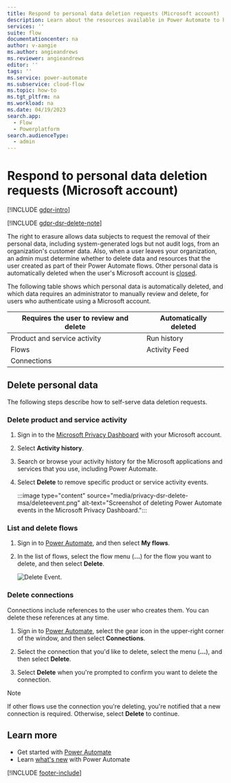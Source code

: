 ```yaml
---
title: Respond to personal data deletion requests (Microsoft account)
description: Learn about the resources available in Power Automate to help you meet your obligations to delete customers' personal data under various privacy laws and regulations for users who authenticate using a Microsoft account.
services: ''
suite: flow
documentationcenter: na
author: v-aangie
ms.author: angieandrews
ms.reviewer: angieandrews
editor: ''
tags: ''
ms.service: power-automate
ms.subservice: cloud-flow
ms.topic: how-to
ms.tgt_pltfrm: na
ms.workload: na
ms.date: 04/19/2023
search.app: 
  - Flow
  - Powerplatform
search.audienceType: 
  - admin
---
```


# Respond to personal data deletion requests (Microsoft account)

[!INCLUDE [gdpr-intro](~/../shared-content/shared/privacy-includes/gdpr-intro.md)]

[!INCLUDE [gdpr-dsr-delete-note](~/../shared-content/shared/privacy-includes/gdpr-dsr-delete-note.md)]

The right to erasure allows data subjects to request the removal of their personal data, including system-generated logs but not audit logs, from an organization's customer data. Also, when a user leaves your organization, an admin must determine whether to delete data and resources that the user created as part of their Power Automate flows. Other personal data is automatically deleted when the user's Microsoft account is [closed](privacy-dsr-accountclose-msa.md).

The following table shows which personal data is automatically deleted, and which data requires an administrator to manually review and delete, for users who authenticate using a Microsoft account.

| Requires the user to review and delete | Automatically deleted |
| ------ | ------ |
| Product and service activity | Run history |
| Flows | Activity Feed |
| Connections | |

## Delete personal data

The following steps describe how to self-serve data deletion requests.

### Delete product and service activity

1. Sign in to the [Microsoft Privacy Dashboard](https://account.microsoft.com/privacy/) with your Microsoft account.

1. Select **Activity history**.

1. Search or browse your activity history for the Microsoft applications and services that you use, including Power Automate.

1. Select **Delete** to remove specific product or service activity events.

    :::image type="content" source="media/privacy-dsr-delete-msa/deleteevent.png" alt-text="Screenshot of deleting Power Automate events in the Microsoft Privacy Dashboard.":::

### List and delete flows

1. Sign in to [Power Automate](https://flow.microsoft.com), and then select **My flows**.

1. In the list of flows, select the flow menu (**&hellip;**) for the flow you want to delete, and then select **Delete**.

    ![Delete Event.](./media/privacy-dsr-delete-msa/deleteflow.png)

### Delete connections

Connections include references to the user who creates them. You can delete these references at any time.

1. Sign in to [Power Automate](https://flow.microsoft.com), select the gear icon in the upper-right corner of the window, and then select **Connections**.

1. Select the connection that you'd like to delete, select the menu (**&hellip;**), and then select **Delete**.

1. Select **Delete** when you're prompted to confirm you want to delete the connection.

> [!NOTE]
> If other flows use the connection you're deleting, you're notified that a new connection is required. Otherwise, select **Delete** to continue.

## Learn more

* Get started with [Power Automate](getting-started.md)
* Learn [what's new](release-notes.md) with Power Automate

[!INCLUDE [footer-include](includes/footer-banner.md)]
